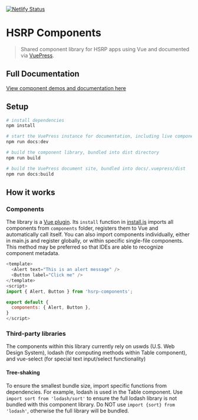 [![Netlify Status](https://api.netlify.com/api/v1/badges/23227650-0d14-46e8-8582-a4a9b278d403/deploy-status)](https://app.netlify.com/sites/hsrp-components/deploys)

# HSRP Components

> Shared component library for HSRP apps using Vue and documented via [VuePress](https://vuepress.vuejs.org/).

## Full Documentation

[View component demos and documentation here](https://hsrp-components.netlify.com/)

## Setup

```bash
# install dependencies
npm install

# start the VuePress instance for documentation, including live component demos
npm run docs:dev

# build the component library, bundled into dist directory
npm run build

# build the VuePress document site, bundled into docs/.vuepress/dist
npm run docs:build
```

## How it works

### Components

The library is a [Vue plugin](https://vuejs.org/v2/guide/plugins.html). Its `install` function in [install.js](src/install.js) imports all components from `components` folder, registers them to Vue and automatically call itself. You can also import components individually, either in main.js and register globally, or within specific single-file components. This method may be preferred so that IDEs are able to recognize component metadata.

```js
<template>
  <Alert text="This is an alert message" />
  <Button label="Click me" />
</template>
<script>
import { Alert, Button } from 'hsrp-components';

export default {
  components: { Alert, Button },
}
</script>
```

### Third-party libraries

The components within this library currently rely on uswds (U.S. Web Design System), lodash (for computing methods within Table component), and vue-select (for special text input/select functionality)

#### Tree-shaking

To ensure the smallest bundle size, import specific functions from dependencies. For example, lodash is used in the Table component. Use `import sort from 'lodash/sort'` to ensure the full lodash library is not bundled with this component library. Do NOT use `import {sort} from 'lodash'`, otherwise the full library will be bundled.
